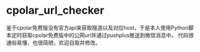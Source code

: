 # cpolar_url_checker
鉴于cpolar免费版没有官方api来获取隧道以及对应host，于是本人使用Python脚本定时获取cpolar免费版中的公网url并通过pushplus推送到微信消息中。
代码很通俗易懂，也很简陋，欢迎自取并修改。
